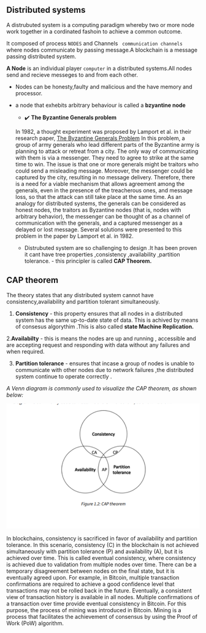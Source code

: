 ## Distributed systems

A distrubuted system is a computing paradigm whereby two or more node work together in a cordinated fashoin to achieve a common outcome.

It composed of process `NODES` and Channels ` communication channels` where nodes communicate by passing message.A blockchain is a message passing distributed system.

**A Node** is an individual player `computer` in a distributed systems.All nodes send and recieve messeges to and from each other.

- Nodes can be honesty,faulty and malicious and the have memory and processor.
- a node that exhebits arbitrary behaviour is called a **bzyantine node**

  - ✔️ **The Byzantine Generals problem**

  In 1982, a thought experiment was proposed by Lamport et al. in their research paper,
  [The Byzantine Generals Problem](https://www.microsoft.com/en-us/research/publication/byzantine-generals-problem/)
  In this problem, a group of army generals who lead different parts of the Byzantine army
  is planning to attack or retreat from a city. The only way of communicating with them is
  via a messenger. They need to agree to strike at the same time to win. The issue is that one
  or more generals might be traitors who could send a misleading message. Moreover, the
  messenger could be captured by the city, resulting in no message delivery. Therefore, there
  is a need for a viable mechanism that allows agreement among the generals, even in the
  presence of the treacherous ones, and message loss, so that the attack can still take place
  at the same time. As an analogy for distributed systems, the generals can be considered
  as honest nodes, the traitors as Byzantine nodes (that is, nodes with arbitrary behavior),
  the messenger can be thought of as a channel of communication with the generals, and
  a captured messenger as a delayed or lost message. Several solutions were presented to
  this problem in the paper by Lamport et al. in 1982.

  - Distrubuted system are so challenging to design .It has been proven it cant have tree properties ,consistency ,availability ,partition tolerance. - this principler is called **CAP Theorem.**

## CAP theorem

The theory states that any distributed system cannot have consistency,availability and partition tolerant simultaneously.

1.  **Consistency** - this property ensures that all nodes in a distributed system has the same up-to-date state of data. This is achived by means of consesus algorythim .This is also called **state Machine Replication.**

2.**Availabilty** - this is means the nodes are up and running , accessible and are
accepting request and responding
with data without any failures and when required. 
    
 3. **Partition tolerance** - ensures that incase a group of nodes is unable to communicate with other nodes due to network failures ,the distributed system continue to operate correctly .


*A Venn diagram is commonly used to visualize the CAP theorem, as shown below:*

![A Venn diagram](../../Images/image.png)



In blockchains, consistency is sacrificed in favor of availability and partition tolerance. In this scenario, consistency (C) in the blockchain is not achieved simultaneously with partition tolerance (P) and
availability (A), but it is achieved over time. This is called eventual consistency, where consistency is
achieved due to validation from multiple nodes over time. There can be a temporary disagreement
between nodes on the final state, but it is eventually agreed upon. For example, in Bitcoin, multiple
transaction confirmations are required to achieve a good confidence level that transactions may not
be rolled back in the future. Eventually, a consistent view of transaction history is available in all
nodes. Multiple confirmations of a transaction over time provide eventual consistency in Bitcoin. For
this purpose, the process of mining was introduced in Bitcoin. Mining is a process that facilitates the
achievement of consensus by using the Proof of Work (PoW) algorithm.
